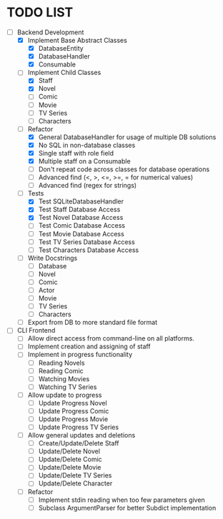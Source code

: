 # TODO LIST

- [ ] Backend Development
    - [x] Implement Base Abstract Classes
        - [x] DatabaseEntity
        - [x] DatabaseHandler
        - [x] Consumable
    - [ ] Implement Child Classes
        - [x] Staff
        - [x] Novel
        - [ ] Comic
        - [ ] Movie
        - [ ] TV Series
        - [ ] Characters
    - [ ] Refactor
        - [x] General DatabaseHandler for usage of multiple DB solutions
        - [x] No SQL in non-database classes
        - [x] Single staff with role field
        - [x] Multiple staff on a Consumable
        - [ ] Don't repeat code across classes for database operations
        - [ ] Advanced find (<, >, <=, >=, = for numerical values)
        - [ ] Advanced find (regex for strings)
    - [ ] Tests
        - [x] Test SQLiteDatabaseHandler
        - [x] Test Staff Database Access
        - [x] Test Novel Database Access
        - [ ] Test Comic Database Access
        - [ ] Test Movie Database Access
        - [ ] Test TV Series Database Access
        - [ ] Test Characters Database Access
    - [ ] Write Docstrings
        - [ ] Database
        - [ ] Novel
        - [ ] Comic
        - [ ] Actor
        - [ ] Movie
        - [ ] TV Series
        - [ ] Characters
    - [ ] Export from DB to more standard file format
- [ ] CLI Frontend
    - [ ] Allow direct access from command-line on all platforms.
    - [ ] Implement creation and assigning of staff
    - [ ] Implement in progress functionality
        - [ ] Reading Novels
        - [ ] Reading Comic
        - [ ] Watching Movies
        - [ ] Watching TV Series
    - [ ] Allow update to progress
        - [ ] Update Progress Novel
        - [ ] Update Progress Comic
        - [ ] Update Progress Movie
        - [ ] Update Progress TV Series
    - [ ] Allow general updates and deletions
        - [ ] Create/Update/Delete Staff
        - [ ] Update/Delete Novel
        - [ ] Update/Delete Comic
        - [ ] Update/Delete Movie
        - [ ] Update/Delete TV Series
        - [ ] Update/Delete Character
    - [ ] Refactor
        - [ ] Implement stdin reading when too few parameters given
        - [ ] Subclass ArgumentParser for better Subdict implementation